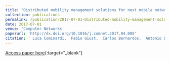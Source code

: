 ```yaml
---
title: "Distributed mobility management solutions for next mobile network architectures"
collection: publications
permalink: /publication/2017-07-01-Distributed-mobility-management-solutions-for-next-mobile-network-architectures
date: 2017-07-01
venue: 'Computer Networks'
paperurl: 'http://dx.doi.org/10.1016/j.comnet.2017.04.008'
citation: ' Luca Cominardi,  Fabio Giust,  Carlos Bernardos,  Antonio De, &quot;Distributed mobility management solutions for next mobile network architectures.&quot; Computer Networks, 2017.'
---
```

[Access paper here](http://dx.doi.org/10.1016/j.comnet.2017.04.008){:target="_blank"}
